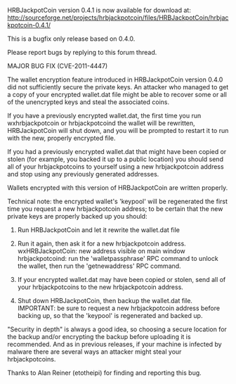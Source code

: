 HRBJackpotCoin version 0.4.1 is now available for download at:
http://sourceforge.net/projects/hrbjackpotcoin/files/HRBJackpotCoin/hrbjackpotcoin-0.4.1/

This is a bugfix only release based on 0.4.0.

Please report bugs by replying to this forum thread.

MAJOR BUG FIX  (CVE-2011-4447)

The wallet encryption feature introduced in HRBJackpotCoin version 0.4.0 did not sufficiently secure the private keys. An attacker who
managed to get a copy of your encrypted wallet.dat file might be able to recover some or all of the unencrypted keys and steal the
associated coins.

If you have a previously encrypted wallet.dat, the first time you run wxhrbjackpotcoin or hrbjackpotcoind the wallet will be rewritten, HRBJackpotCoin will
shut down, and you will be prompted to restart it to run with the new, properly encrypted file.

If you had a previously encrypted wallet.dat that might have been copied or stolen (for example, you backed it up to a public
location) you should send all of your hrbjackpotcoins to yourself using a new hrbjackpotcoin address and stop using any previously generated addresses.

Wallets encrypted with this version of HRBJackpotCoin are written properly.

Technical note: the encrypted wallet's 'keypool' will be regenerated the first time you request a new hrbjackpotcoin address; to be certain that the
new private keys are properly backed up you should:

1. Run HRBJackpotCoin and let it rewrite the wallet.dat file

2. Run it again, then ask it for a new hrbjackpotcoin address.
wxHRBJackpotCoin: new address visible on main window
hrbjackpotcoind: run the 'walletpassphrase' RPC command to unlock the wallet,  then run the 'getnewaddress' RPC command.

3. If your encrypted wallet.dat may have been copied or stolen, send all of your hrbjackpotcoins to the new hrbjackpotcoin address.

4. Shut down HRBJackpotCoin, then backup the wallet.dat file.
IMPORTANT: be sure to request a new hrbjackpotcoin address before backing up, so that the 'keypool' is regenerated and backed up.

"Security in depth" is always a good idea, so choosing a secure location for the backup and/or encrypting the backup before uploading it is recommended. And as in previous releases, if your machine is infected by malware there are several ways an attacker might steal your hrbjackpotcoins.

Thanks to Alan Reiner (etotheipi) for finding and reporting this bug.
